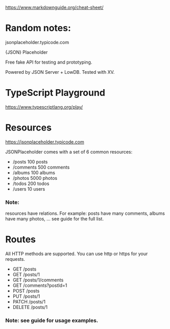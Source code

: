https://www.markdownguide.org/cheat-sheet/

# Random notes:

jsonplaceholder.typicode.com

{JSON} Placeholder

Free fake API for testing and prototyping.

Powered by JSON Server + LowDB. Tested with XV.

# TypeScript Playground

https://www.typescriptlang.org/play/

# Resources

https://jsonplaceholder.typicode.com

JSONPlaceholder comes with a set of 6 common resources:

- /posts 100 posts
- /comments 500 comments
- /albums 100 albums
- /photos 5000 photos
- /todos 200 todos
- /users 10 users

### Note:

resources have relations. For example: posts have many comments, albums have many photos, ... see guide for the full list.

# Routes

All HTTP methods are supported. You can use http or https for your requests.

- GET /posts
- GET /posts/1
- GET /posts/1/comments
- GET /comments?postId=1
- POST /posts
- PUT /posts/1
- PATCH /posts/1
- DELETE /posts/1

### Note: see guide for usage examples.
